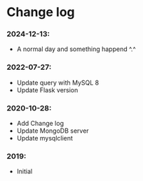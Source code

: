 # Change log

### 2024-12-13:
- A normal day and something happend ^.^

### 2022-07-27:
- Update query with MySQL 8
- Update Flask version

### 2020-10-28: 
- Add Change log
- Update MongoDB server
- Update mysqlclient

### 2019:
- Initial


